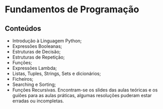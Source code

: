 # Fundamentos de Programação
## Conteúdos
- Introdução à Linguagem Python;
- Expressões Booleanas;
- Estruturas de Decisão;
- Estruturas de Repetição;
- Funções;
- Expressões Lambda;
- Listas, Tuples, Strings, Sets e dicionários;
- Ficheiros;
- Searching e Sorting;
- Funções Recursivas.
Encontram-se os slides das aulas teóricas e os guiões para as aulas práticas, algumas resoluções puderam estar erradas ou incompletas.